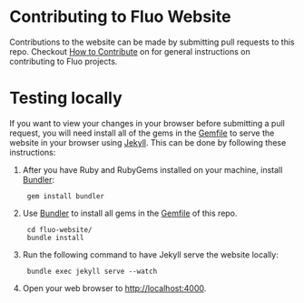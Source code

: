 <!--
Licensed to the Apache Software Foundation (ASF) under one or more
contributor license agreements.  See the NOTICE file distributed with
this work for additional information regarding copyright ownership.
The ASF licenses this file to You under the Apache License, Version 2.0
(the "License"); you may not use this file except in compliance with
the License.  You may obtain a copy of the License at

    http://www.apache.org/licenses/LICENSE-2.0

Unless required by applicable law or agreed to in writing, software
distributed under the License is distributed on an "AS IS" BASIS,
WITHOUT WARRANTIES OR CONDITIONS OF ANY KIND, either express or implied.
See the License for the specific language governing permissions and
limitations under the License.
-->

# Contributing to Fluo Website

Contributions to the website can be made by submitting pull requests to this repo.  Checkout [How to
Contribute][contribute] on for general instructions on contributing to Fluo projects.

# Testing locally

If you want to view your changes in your browser before submitting a pull request, you will need
install all of the gems in the [Gemfile] to serve the website in your browser using [Jekyll]. This
can be done by following these instructions:

1. After you have Ruby and RubyGems installed on your machine, install [Bundler]:

        gem install bundler

2. Use [Bundler] to install all gems in the [Gemfile] of this repo.

        cd fluo-website/
        bundle install

3. Run the following command to have Jekyll serve the website locally:

        bundle exec jekyll serve --watch

4. Open your web browser to [http://localhost:4000](http://localhost:4000).

[contribute]: https://fluo.apache.org/how-to-contribute/
[Jekyll]: http://jekyllrb.com/
[Bundler]: http://bundler.io/
[Gemfile]: Gemfile

